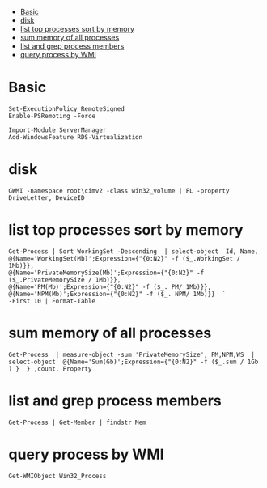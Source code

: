 <!-- TOC -->

- [Basic](#basic)
- [disk](#disk)
- [list top processes sort by memory](#list-top-processes-sort-by-memory)
- [sum memory of all processes](#sum-memory-of-all-processes)
- [list and grep process members](#list-and-grep-process-members)
- [query process by WMI](#query-process-by-wmi)

<!-- /TOC -->

# Basic
    Set-ExecutionPolicy RemoteSigned
    Enable-PSRemoting -Force

    Import-Module ServerManager
    Add-WindowsFeature RDS-Virtualization

# disk
    GWMI -namespace root\cimv2 -class win32_volume | FL -property DriveLetter, DeviceID

# list top processes sort by memory
    Get-Process | Sort WorkingSet -Descending  | select-object  Id, Name, 
    @{Name='WorkingSet(Mb)';Expression={"{0:N2}" -f ($_.WorkingSet / 1Mb)}}, 
    @{Name='PrivateMemorySize(Mb)';Expression={"{0:N2}" -f ($_.PrivateMemorySize / 1Mb)}}, 
    @{Name='PM(Mb)';Expression={"{0:N2}" -f ($_. PM/ 1Mb)}}, 
    @{Name='NPM(Mb)';Expression={"{0:N2}" -f ($_. NPM/ 1Mb)}}  `
    -First 10 | Format-Table

# sum memory of all processes
    Get-Process  | measure-object -sum 'PrivateMemorySize', PM,NPM,WS  |  
    select-object  @{Name='Sum(Gb)';Expression={"{0:N2}" -f ($_.sum / 1Gb  ) }  } ,count, Property

# list and grep process members
    Get-Process | Get-Member | findstr Mem

# query process by WMI
    Get-WMIObject Win32_Process
